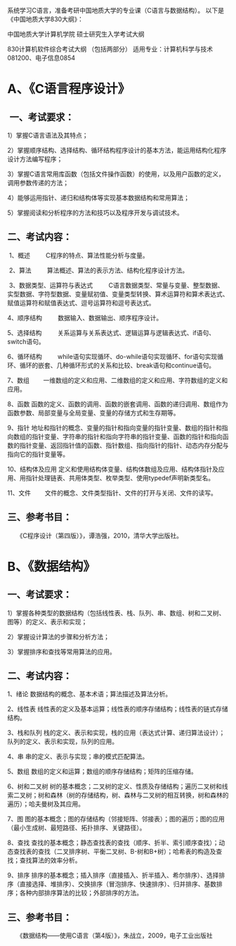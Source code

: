 系统学习C语言，准备考研中国地质大学的专业课（C语言与数据结构）。
以下是《中国地质大学830大纲》：

中国地质大学计算机学院
硕士研究生入学考试大纲

830计算机软件综合考试大纲
（包括两部分）
适用专业：计算机科学与技术081200、电子信息0854
# A、《C语言程序设计》

##  一、考试要求：
1）掌握C语言语法及其特点；

2）掌握顺序结构、选择结构、循环结构程序设计的基本方法，能运用结构化程序设计方法编写程序；

3）掌握C语言常用库函数（包括文件操作函数）的使用，以及用户函数的定义，调用参数传递的方法；

4）能够运用指针、递归和结构体等实现基本数据结构和常用算法；

5）掌握阅读和分析程序的方法和技巧以及程序开发与调试技术。

## 二、考试内容：
 1、概述
 　　C程序的特点、算法性能分析与度量。
   
 2、算法
 　　算法概述、算法的表示方法、结构化程序设计方法。
   
 3、数据类型、运算符与表达式
 　　C语言数据类型、常量与变量、整型数据、实型数据、字符型数据、变量赋初值、变量类型转换、算术运算符和算术表达式、赋值运算符和赋值表达式、逗号运算符和逗号表达式。
   
4、顺序结构
 　　数据输入、数据输出、顺序程序设计。
   
5、选择结构
 　　关系运算与关系表达式、逻辑运算与逻辑表达式、if语句、switch语句。
   
6、循环结构
 　　while语句实现循环、do-while语句实现循环、for语句实现循环、循环的嵌套、几种循环形式的关系和比较、break语句和continue语句。
   
7、数组
　　一维数组的定义和应用、二维数组的定义和应用、字符数组的定义和应用。
  
8、函数
函数的定义、函数的调用、函数的嵌套调用、函数的递归调用、数组作为函数参数、局部变量与全局变量、变量的存储方式和生存期等。

9、指针
地址和指针的概念、变量的指针和指向变量的指针变量、数组的指针和指向数组的指针变量、字符串的指针和指向字符串的指针变量、函数的指针和指向函数的指针变量、返回指针值的函数、指针数组、指向指针的指针、动态内存分配与指向它的指针变量等。

10、结构体及应用
    定义和使用结构体变量、结构体数组及应用、结构体指针及应用、用指针处理链表、共用体类型、枚举类型、使用typedef声明新类型名。
    
11、文件
　　文件的概念、文件类型指针、文件的打开与关闭、文件的读写。
  
## 三、参考书目：
　　《C程序设计（第四版）》，谭浩强，2010，清华大学出版社。
　　
# B、《数据结构》

## 一、考试要求：
1）掌握各种类型的数据结构（包括线性表、栈、队列、串、数组、树和二叉树、图等）的定义、表示和实现；

2）掌握设计算法的步骤和分析方法；

3）掌握排序和查找等常用算法的应用。

## 二、考试内容：
1、绪论
数据结构的概念、基本术语；算法描述及算法分析。

2、线性表
线性表的定义及基本运算；线性表的顺序存储结构；线性表的链式存储结构。

3、栈和队列
栈的定义、表示和实现，栈的应用（表达式计算、递归算法设计）；队列的定义、表示和实现，队列的应用。

4、串
串的定义、表示与实现；串的模式匹配算法。

5、数组
数组的定义和运算；数组的顺序存储结构；矩阵的压缩存储。

6、树和二叉树
树的基本概念；二叉树的定义、性质及存储结构；遍历二叉树和线索二叉树；树和森林（树的存储结构，树、森林与二叉树的相互转换，树和森林的遍历）；哈夫曼树及其应用。

7、图
图的基本概念；图的存储结构（邻接矩阵、邻接表）；图的遍历；图的应用（最小生成树、最短路径、拓扑排序、关键路径）。

8、查找
查找的基本概念；静态查找表的查找（顺序、折半、索引顺序查找）；动态查找表的查找（二叉排序树、平衡二叉树、B-树和B+树）；哈希表的构造及查找；查找算法的效率分析。

9、排序
排序的基本概念；插入排序（直接插入、折半插入、希尔排序）、选择排序（直接选择、堆排序）、交换排序（冒泡排序、快速排序）、归并排序、基数排序；各种内部排序算法的比较；外部排序的方法。

## 三、参考书目：
　　《数据结构——使用C语言（第4版）》，朱战立，2009，电子工业出版社
  
